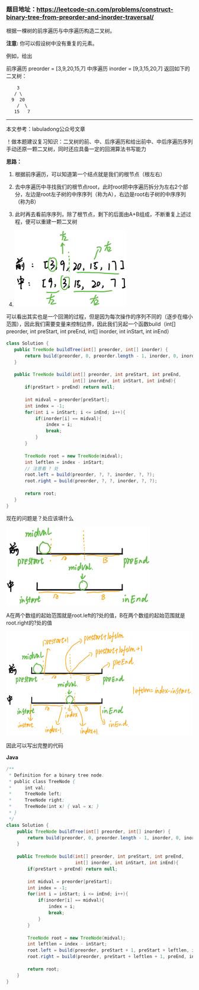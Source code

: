 ### 题目地址：https://leetcode-cn.com/problems/construct-binary-tree-from-preorder-and-inorder-traversal/

根据一棵树的前序遍历与中序遍历构造二叉树。

**注意:**
你可以假设树中没有重复的元素。

例如，给出

前序遍历 preorder = [3,9,20,15,7]
中序遍历 inorder = [9,3,15,20,7]
返回如下的二叉树：

        3
       / \
      9  20
        /  \
       15   7
---

本文参考：labuladong公众号文章

！做本题建议复习知识：二叉树的前、中、后序遍历和给出前中、中后序遍历序列手动还原一颗二叉树，同时还应具备一定的回溯算法书写能力

**思路：**

1. 根据前序遍历，可以知道第一个结点就是我们的根节点（根左右）

2. 去中序遍历中寻找我们的根节点root，此时root把中序遍历拆分为左右2个部分，左边是root左子树的中序序列（称为A），右边是root右子树的中序序列（称为B）
3. 此时再去看前序序列，除了根节点，剩下的后面由A+B组成，不断重复上述过程，便可以重建一颗二叉树
4. <img src="1601347187.277176.jpg" alt="image" style="zoom:80%;" />

可以看出其实也是一个回溯的过程，但是因为每次操作的序列不同的（逐步在缩小范围），因此我们需要变量来控制边界，因此我们另起一个函数build（int[] preorder, int preStart, int preEnd, int[] inorder, int inStart, int inEnd）

 ``` java
class Solution {
    public TreeNode buildTree(int[] preorder, int[] inorder) {
        return build(preorder, 0, preorder.length - 1, inorder, 0, inorder.length - 1);
    }

    public TreeNode build(int[] preorder, int preStart, int preEnd,
                          int[] inorder, int inStart, int inEnd){
        if(preStart > preEnd) return null;

        int midval = preorder[preStart];
        int index = -1;
        for(int i = inStart; i <= inEnd; i++){
            if(inorder[i] == midval){
                index = i;
                break;
            }
        }

        TreeNode root = new TreeNode(midval);
        int leftlen = index - inStart;
        // 注意看 ? 处
        root.left = build(preorder, ?, ?, inorder, ?, ?);
        root.right = build(preorder, ?, ?, inorder, ?, ?);

        return root;
    }
}
 ```

现在的问题是？处应该填什么

<img src="1601347631.016593.jpg" alt="image" style="zoom:80%;" />

A在两个数组的起始范围就是root.left的?处的值，B在两个数组的起始范围就是root.right的?处的值

<img src="1601347972.770028.jpg" alt="image" style="zoom:80%;" />

因此可以写出完整的代码

**Java**

``` java
/**
 * Definition for a binary tree node.
 * public class TreeNode {
 *     int val;
 *     TreeNode left;
 *     TreeNode right;
 *     TreeNode(int x) { val = x; }
 * }
 */
class Solution {
    public TreeNode buildTree(int[] preorder, int[] inorder) {
        return build(preorder, 0, preorder.length - 1, inorder, 0, inorder.length - 1);
    }

    public TreeNode build(int[] preorder, int preStart, int preEnd,
                          int[] inorder, int inStart, int inEnd){
        if(preStart > preEnd) return null;

        int midval = preorder[preStart];
        int index = -1;
        for(int i = inStart; i <= inEnd; i++){
            if(inorder[i] == midval){
                index = i;
                break;
            }
        }

        TreeNode root = new TreeNode(midval);
        int leftlen = index - inStart;
        root.left = build(preorder, preStart + 1, preStart + leftlen, inorder, inStart, index - 1);
        root.right = build(preorder, preStart + leftlen + 1, preEnd, inorder, index + 1, inEnd);

        return root;
    }
}
```


